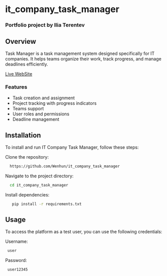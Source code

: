 ﻿# it_company_task_manager 

### Portfolio project by Ilia Terentev

## Overview
Task Manager is a task management system designed specifically for IT companies. 
It helps teams organize their work, track progress, and manage deadlines efficiently.

[Live WebSite](https://it-company-task-manager-8mq6.onrender.com)


### Features

- Task creation and assignment
- Project tracking with progress indicators
- Teams support
- User roles and permissions
- Deadline management

## Installation
To install and run IT Company Task Manager, follow these steps:

Clone the repository:
```bash
  https://github.com/Wenhun/it_company_task_manager
```
Navigate to the project directory:
```bash
  cd it_company_task_manager
```
Install dependencies:
```bash
   pip install -r requirements.txt
```

## Usage
To access the platform as a test user, you can use the following credentials:


Username: 
```bash
 user
```
Password:
```bash
 user12345
```
